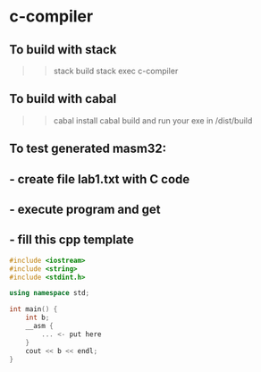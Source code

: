 # c-compiler

## To build with stack
>> stack build
>> stack exec c-compiler

## To build with cabal
>> cabal install
>> cabal build
and run your exe in /dist/build

## To test generated masm32:
## - create file lab1.txt with C code
## - execute program and get  
## - fill this cpp template

```c++
#include <iostream>
#include <string>
#include <stdint.h>

using namespace std;

int main() {
	int b;
	__asm {
		... <- put here
	}
	cout << b << endl;
}
```
